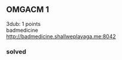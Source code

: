 ## OMGACM 1
3dub: 1 points   
badmedicine   
http://badmedicine.shallweplayaga.me:8042  

### solved
